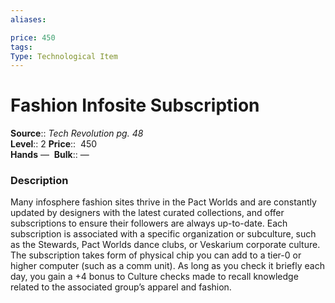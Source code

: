 ```yaml
---
aliases: 

price: 450
tags: 
Type: Technological Item
---
```


# Fashion Infosite Subscription

**Source**:: _Tech Revolution pg. 48_  
**Level**:: 2
**Price**::  450  
**Hands** — 
**Bulk**:: —

### Description

Many infosphere fashion sites thrive in the Pact Worlds and are constantly updated by designers with the latest curated collections, and offer subscriptions to ensure their followers are always up-to-date. Each subscription is associated with a specific organization or subculture, such as the Stewards, Pact Worlds dance clubs, or Veskarium corporate culture. The subscription takes form of physical chip you can add to a tier-0 or higher computer (such as a comm unit). As long as you check it briefly each day, you gain a +4 bonus to Culture checks made to recall knowledge related to the associated group’s apparel and fashion.
